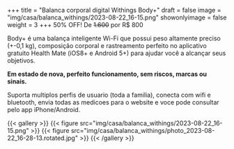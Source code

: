 +++
title = "Balanca corporal digital Withings Body+"
draft = false
image = "img/casa/balanca_withings/2023-08-22_16-15.png"
showonlyimage = false
weight = 3
+++
<span class="orange">50% OFF!</span> De ~~1.600~~ por <span class="price">R$ 800</span>

Body+ é uma balança inteligente Wi-Fi que possui peso altamente preciso (+-0,1 kg), composição corporal e rastreamento perfeito no aplicativo gratuito Health Mate (iOS8+ e Android 5+) para ajudar você a alcançar seus objetivos.
<!--more-->

**Em estado de nova, perfeito funcionamento, sem riscos, marcas ou sinais.**

Suporta multiplos perfis de usuario (toda a familia), conecta com wifi e bluetooth, envia todas as medicoes para o website e voce pode consultar pelo app iPhone/Android.

{{< gallery >}}
{{< figure src="img/casa/balanca_withings/2023-08-22_16-15.png" >}}
{{< figure src="img/casa/balanca_withings/photo_2023-08-22_16-28-13.rotated.jpg" >}}
{{< /gallery >}}
